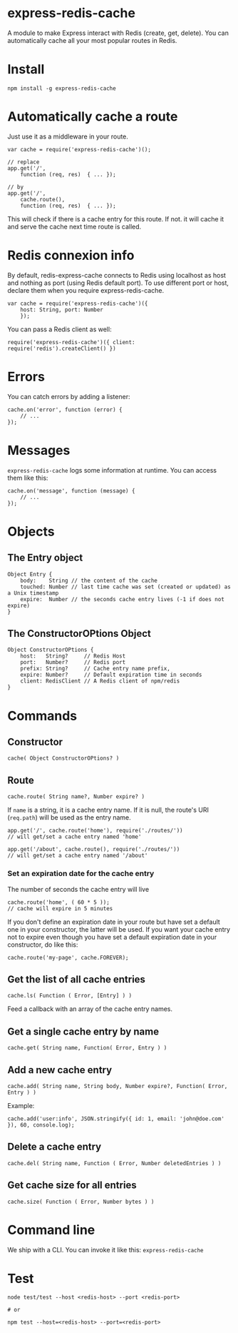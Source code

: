 express-redis-cache
===================

A module to make Express interact with Redis (create, get, delete). You can automatically cache all your most popular routes in Redis.

# Install

    npm install -g express-redis-cache
    
# Automatically cache a route

Just use it as a middleware in your route.

    var cache = require('express-redis-cache')();

    // replace
    app.get('/',
        function (req, res)  { ... });
    
    // by
    app.get('/',
        cache.route(),
        function (req, res)  { ... });
    
This will check if there is a cache entry for this route. If not. it will cache it and serve the cache next time route is called.

# Redis connexion info

By default, redis-express-cache connects to Redis using localhost as host and nothing as port (using Redis default port). To use different port or host, declare them when you require express-redis-cache.

    var cache = require('express-redis-cache')({
        host: String, port: Number
        });
        
You can pass a Redis client as well:

    require('express-redis-cache')({ client: require('redis').createClient() })

# Errors

You can catch errors by adding a listener:

    cache.on('error', function (error) {
        // ...
    });

# Messages

`express-redis-cache` logs some information at runtime. You can access them like this:

    cache.on('message', function (message) {
        // ...
    });
    
# Objects

## The Entry object

    Object Entry {
        body:    String // the content of the cache
        touched: Number // last time cache was set (created or updated) as a Unix timestamp
        expire:  Number // the seconds cache entry lives (-1 if does not expire)
    }
    
## The ConstructorOPtions Object

    Object ConstructorOPtions {
        host:   String?     // Redis Host
        port:   Number?     // Redis port
        prefix: String?     // Cache entry name prefix,
        expire: Number?     // Default expiration time in seconds
        client: RedisClient // A Redis client of npm/redis
    }

# Commands

## Constructor

    cache( Object ConstructorOPtions? )

## Route
    
    cache.route( String name?, Number expire? )
        
    
If `name` is a string, it is a cache entry name. If it is null, the route's URI (`req.path`) will be used as the entry name.

    app.get('/', cache.route('home'), require('./routes/'))
    // will get/set a cache entry named 'home'
    
    app.get('/about', cache.route(), require('./routes/'))
    // will get/set a cache entry named '/about'
    
### Set an expiration date for the cache entry

The number of seconds the cache entry will live

    cache.route('home', ( 60 * 5 ));
    // cache will expire in 5 minutes
    
If you don't define an expiration date in your route but have set a default one in your constructor, the latter will be used. If you want your cache entry not to expire even though you have set a default expiration date in your constructor, do like this:

    cache.route('my-page', cache.FOREVER);


## Get the list of all cache entries
    
    cache.ls( Function ( Error, [Entry] ) )
    
Feed a callback with an array of the cache entry names.
    
## Get a single cache entry by name
    
    cache.get( String name, Function( Error, Entry ) )
    
## Add a new cache entry
    
    cache.add( String name, String body, Number expire?, Function( Error, Entry ) )
    
Example:

    cache.add('user:info', JSON.stringify({ id: 1, email: 'john@doe.com' }), 60, console.log);

## Delete a cache entry
    
    cache.del( String name, Function ( Error, Number deletedEntries ) )

## Get cache size for all entries
    
    cache.size( Function ( Error, Number bytes ) )
    
# Command line

We ship with a CLI. You can invoke it like this: `express-redis-cache`

# Test

    node test/test --host <redis-host> --port <redis-port>

    # or

    npm test --host=<redis-host> --port=<redis-port>
